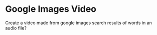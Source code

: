 # Google Images Video

Create a video made from google images search results of words in an audio file?
